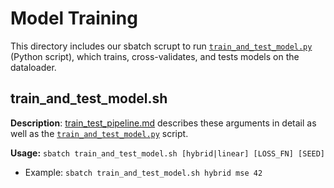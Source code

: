 
# Model Training

This directory includes our sbatch scrupt to run [`train_and_test_model.py`](../../train_and_test_model.py) (Python script), which trains, cross-validates, and tests models on the dataloader.

## train_and_test_model.sh
**Description**: [train_test_pipeline.md](../../train_test_pipeline.md) describes these arguments in detail as well as the [`train_and_test_model.py`](../../train_and_test_model.py) script.

**Usage:** `sbatch train_and_test_model.sh [hybrid|linear] [LOSS_FN] [SEED]`
- Example: `sbatch train_and_test_model.sh hybrid mse 42`
